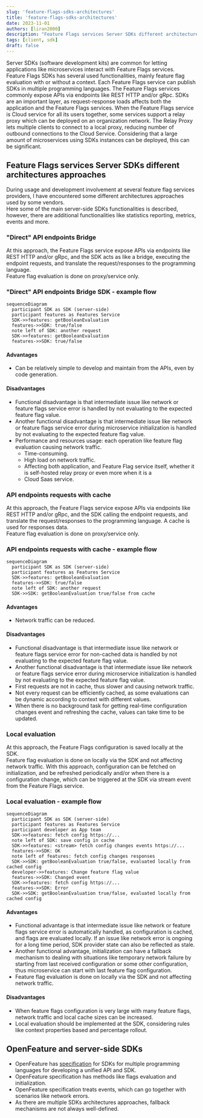 ```yaml
---
slug: 'feature-flags-sdks-architectures'
title: 'feature-flags-sdks-architectures'
date: 2023-11-01
authors: [liran2000]
description: "Feature Flags services Server SDKs different architectures approaches"
tags: [client, sdk]
draft: false
---
```


Server SDKs (software development kits) are common for letting applications like microservices interact with Feature Flags services.  
Feature Flags SDKs has several used functionalities, mainly feature flag evaluation with or without a context. Each Feature Flags service can publish SDKs in multiple programming languages.
The Feature Flags services commonly expose APIs via endpoints like REST HTTP and/or gRpc.
SDKs are an important layer, as request-response loads affects both the application and the Feature Flags services.
When the Feature Flags service is Cloud service for all its users together, some services support a relay proxy which can be 
deployed on an organization network. The Relay Proxy lets multiple clients to connect to a local proxy, reducing number of 
outbound connections to the Cloud Service. Considering that a large amount of microservices using SDKs instances can be deployed, 
this can be significant.


<!--truncate-->

## Feature Flags services Server SDKs different architectures approaches

During usage and development involvement at several feature flag services providers, I have encountered some different 
architectures approaches used by some vendors.  
Here some of the main server-side SDKs functionalities is described, however, there are additional functionalities like 
statistics reporting, metrics, events and more.

### "Direct" API endpoints Bridge
At this approach, the Feature Flags service expose APIs via endpoints like REST HTTP and/or gRpc, and the SDK acts as like a bridge, 
executing the endpoint requests, and translate the request/responses to the programming language.  
Feature flag evaluation is done on proxy/service only.

###  "Direct" API endpoints Bridge SDK - example flow

```mermaid
sequenceDiagram
  participant SDK as SDK (server-side)
  participant features as Features Service
  SDK->>features: getBooleanEvaluation
  features->>SDK: true/false
  note left of SDK: another request
  SDK->>features: getBooleanEvaluation
  features->>SDK: true/false
```

#### Advantages
* Can be relatively simple to develop and maintain from the APIs, even by code generation.

#### Disadvantages
* Functional disadvantage is that intermediate issue like network or feature flags service error is handled by not evaluating
  to the expected feature flag value.
* Another functional disadvantage is that intermediate issue like network or feature flags service error during microservice 
  initialization is handled by not evaluating to the expected feature flag value.
* Performance and resources usage: each operation like feature flag evaluation causing network traffic. 
  * Time-consuming.
  * High load on network traffic.
  * Affecting both application, and Feature Flag service itself, whether it is self-hosted relay proxy or even more when it is a 
  * Cloud Saas service.

### API endpoints requests with cache
At this approach, the Feature Flags service expose APIs via endpoints like REST HTTP and/or gRpc, and the SDK calling the 
endpoint requests, and translate the request/responses to the programming language. A cache is used for responses data.  
Feature flag evaluation is done on proxy/service only.

###  API endpoints requests with cache - example flow

```mermaid
sequenceDiagram
  participant SDK as SDK (server-side)
  participant features as Features Service
  SDK->>features: getBooleanEvaluation
  features->>SDK: true/false
  note left of SDK: another request
  SDK->>SDK: getBooleanEvaluation true/false from cache
```

#### Advantages
* Network traffic can be reduced.

#### Disadvantages
* Functional disadvantage is that intermediate issue like network or feature flags service error for non-cached data is 
  handled by not evaluating to the expected feature flag value.
* Another functional disadvantage is that intermediate issue like network or feature flags service error during microservice
  initialization is handled by not evaluating to the expected feature flag value.
* First requests are not in cache, thus slower and causing network traffic.
* Not every request can be efficiently cached, as some evaluations can be dynamic according to context with different values.
* When there is no background task for getting real-time configuration changes event and refreshing the cache, 
  values can take time to be updated.

### Local evaluation
At this approach, the Feature Flags configuration is saved locally at the SDK.  
Feature flag evaluation is done on locally via the SDK and not affecting network traffic.
With this approach, configuration can be fetched on initialization, and be refreshed periodically and/or when there is 
a configuration change, which can be triggered at the SDK via stream event from the Feature Flags service.

###  Local evaluation - example flow

```mermaid
sequenceDiagram
  participant SDK as SDK (server-side)
  participant features as Features Service
  participant developer as App team
  SDK->>features: fetch config https://...
  note left of SDK: save config in cache
  SDK->>features: <stream> fetch config changes events https://...
  features->>SDK: OK
  note left of features: fetch config changes responses
  SDK->>SDK: getBooleanEvaluation true/false, evaluated locally from cached config
  developer->>features: Change feature flag value
  features->>SDK: Changed event
  SDK->>features: fetch config https://...
  features->>SDK: Error
  SDK->>SDK: getBooleanEvaluation true/false, evaluated locally from cached config
```

#### Advantages
* Functional advantage is that intermediate issue like network or feature flags service error is automatically handled, as 
  configuration is cached, and flags are evaluated locally.
  If an issue like network error is ongoing for a long time period, SDK provider state can also be reflected as stale.
* Another functional advantage, initialization can have a fallback mechanism to dealing with situations like temporary network failure by starting from last 
  received configuration or some other configuration, thus microservice can start with last feature flag configuration.
* Feature flag evaluation is done on locally via the SDK and not affecting network traffic.

#### Disadvantages
* When feature flags configuration is very large with many feature flags, network traffic and 
  local cache sizes can be increased.
* Local evaluation should be implemented at the SDK, considering rules like context properties based and percentage rollout.



## OpenFeature and server-side SDKs
* OpenFeature has [specification](https://openfeature.dev/specification/glossary/#feature-flag-sdk) for SDKs for 
  multiple programming languages for developing a unified API and SDK.
* OpenFeature specification has methods like flags evaluation and initialization.
* OpenFeature specification treats events, which can go together with scenarios like network errors.
* As there are multiple SDKs architectures approaches, fallback mechanisms are not always well-defined.


